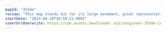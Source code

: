 ```yaml
---
mapId: "353de"
review: "This map stands out for its large movement, great representation, and nice use of angles! With its accessible 2 lowers, this map can be enjoyed by everybody! If you want more of a challenge, try the original lawless map they made of this from 2 years ago."
startDate: "2023-08-28T10:59:21.000Z"
coverUrlOverwrite: https://cdn.assets.beatleader.xyz/songcover-353de-cover.jpg
---
```

